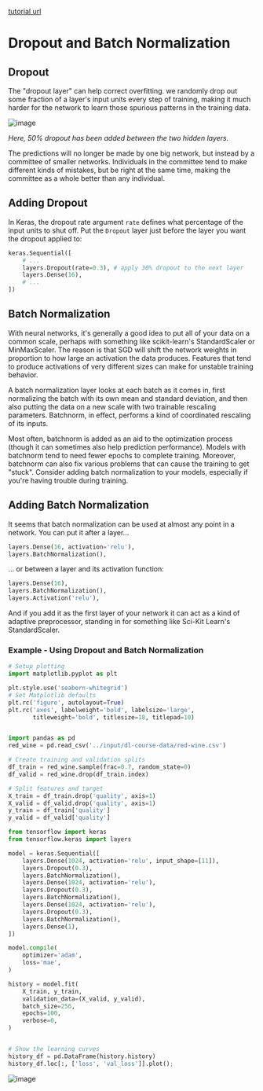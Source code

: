 [tutorial url](https://www.kaggle.com/ryanholbrook/dropout-and-batch-normalization)

# Dropout and Batch Normalization

## Dropout

The "dropout layer" can help correct overfitting.  we randomly drop out some fraction of a layer's input units every step of training, making it much harder for the network to learn those spurious patterns in the training data. 

![image](https://i.imgur.com/a86utxY.gif)

*Here, 50% dropout has been added between the two hidden layers.*

The predictions will no longer be made by one big network, but instead by a committee of smaller networks. Individuals in the committee tend to make different kinds of mistakes, but be right at the same time, making the committee as a whole better than any individual.

## Adding Dropout

In Keras, the dropout rate argument ```rate``` defines what percentage of the input units to shut off. Put the ```Dropout``` layer just before the layer you want the dropout applied to:

```python
keras.Sequential([
    # ...
    layers.Dropout(rate=0.3), # apply 30% dropout to the next layer
    layers.Dense(16),
    # ...
])
```

## Batch Normalization

With neural networks, it's generally a good idea to put all of your data on a common scale, perhaps with something like scikit-learn's StandardScaler or MinMaxScaler. The reason is that SGD will shift the network weights in proportion to how large an activation the data produces. Features that tend to produce activations of very different sizes can make for unstable training behavior.

A batch normalization layer looks at each batch as it comes in, first normalizing the batch with its own mean and standard deviation, and then also putting the data on a new scale with two trainable rescaling parameters. Batchnorm, in effect, performs a kind of coordinated rescaling of its inputs.
 
Most often, batchnorm is added as an aid to the optimization process (though it can sometimes also help prediction performance). Models with batchnorm tend to need fewer epochs to complete training. Moreover, batchnorm can also fix various problems that can cause the training to get "stuck". Consider adding batch normalization to your models, especially if you're having trouble during training.
 
## Adding Batch Normalization

It seems that batch normalization can be used at almost any point in a network. You can put it after a layer...

```python
layers.Dense(16, activation='relu'),
layers.BatchNormalization(),
```
... or between a layer and its activation function:
```python
layers.Dense(16),
layers.BatchNormalization(),
layers.Activation('relu'),
```
And if you add it as the first layer of your network it can act as a kind of adaptive preprocessor, standing in for something like Sci-Kit Learn's StandardScaler.

### Example - Using Dropout and Batch Normalization

```python
# Setup plotting
import matplotlib.pyplot as plt

plt.style.use('seaborn-whitegrid')
# Set Matplotlib defaults
plt.rc('figure', autolayout=True)
plt.rc('axes', labelweight='bold', labelsize='large',
       titleweight='bold', titlesize=18, titlepad=10)


import pandas as pd
red_wine = pd.read_csv('../input/dl-course-data/red-wine.csv')

# Create training and validation splits
df_train = red_wine.sample(frac=0.7, random_state=0)
df_valid = red_wine.drop(df_train.index)

# Split features and target
X_train = df_train.drop('quality', axis=1)
X_valid = df_valid.drop('quality', axis=1)
y_train = df_train['quality']
y_valid = df_valid['quality']
```

```python
from tensorflow import keras
from tensorflow.keras import layers

model = keras.Sequential([
    layers.Dense(1024, activation='relu', input_shape=[11]),
    layers.Dropout(0.3),
    layers.BatchNormalization(),
    layers.Dense(1024, activation='relu'),
    layers.Dropout(0.3),
    layers.BatchNormalization(),
    layers.Dense(1024, activation='relu'),
    layers.Dropout(0.3),
    layers.BatchNormalization(),
    layers.Dense(1),
])
```

```python
model.compile(
    optimizer='adam',
    loss='mae',
)

history = model.fit(
    X_train, y_train,
    validation_data=(X_valid, y_valid),
    batch_size=256,
    epochs=100,
    verbose=0,
)


# Show the learning curves
history_df = pd.DataFrame(history.history)
history_df.loc[:, ['loss', 'val_loss']].plot();
```

![image](https://user-images.githubusercontent.com/74973306/104877251-cd5b1200-599c-11eb-8816-369ecb19e3f6.png)
